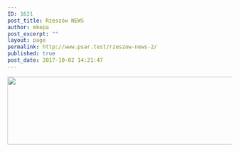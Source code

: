 ```yaml
---
ID: 1621
post_title: Rzeszów NEWS
author: mkepa
post_excerpt: ""
layout: page
permalink: http://www.psar.test/rzeszow-news-2/
published: true
post_date: 2017-10-02 14:21:47
---
```

<a href="http://www.psar.test/wp-content/uploads/2017/08/2017-08-08_09-46-47.jpg"><img class="alignnone size-full wp-image-1536" src="http://www.psar.test/wp-content/uploads/2017/08/rze-news.png" alt="" width="966" height="153" /></a>